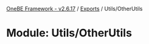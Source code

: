 [OneBE Framework - v2.6.17](../README.md) / [Exports](../modules.md) / Utils/OtherUtils

# Module: Utils/OtherUtils
